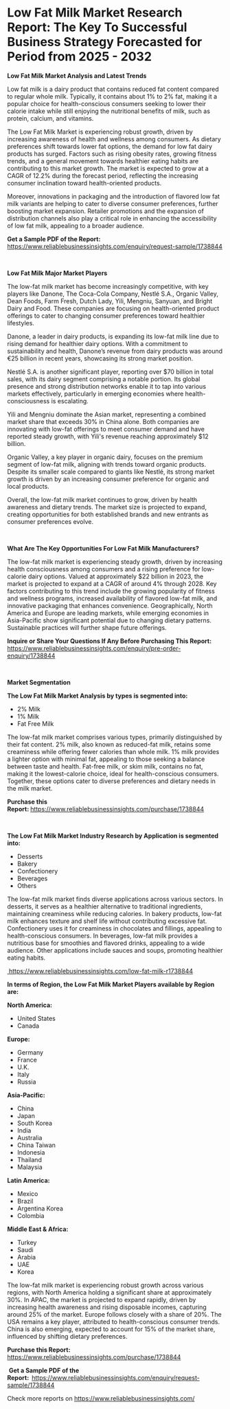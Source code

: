 <p><h1>Low Fat Milk Market Research Report: The Key To Successful Business Strategy Forecasted for Period from 2025 - 2032</h1></p><p><strong>Low Fat Milk Market Analysis and Latest Trends</strong></p>
<p><p>Low fat milk is a dairy product that contains reduced fat content compared to regular whole milk. Typically, it contains about 1% to 2% fat, making it a popular choice for health-conscious consumers seeking to lower their calorie intake while still enjoying the nutritional benefits of milk, such as protein, calcium, and vitamins.</p><p>The Low Fat Milk Market is experiencing robust growth, driven by increasing awareness of health and wellness among consumers. As dietary preferences shift towards lower fat options, the demand for low fat dairy products has surged. Factors such as rising obesity rates, growing fitness trends, and a general movement towards healthier eating habits are contributing to this market growth. The market is expected to grow at a CAGR of 12.2% during the forecast period, reflecting the increasing consumer inclination toward health-oriented products.</p><p>Moreover, innovations in packaging and the introduction of flavored low fat milk variants are helping to cater to diverse consumer preferences, further boosting market expansion. Retailer promotions and the expansion of distribution channels also play a critical role in enhancing the accessibility of low fat milk, appealing to a broader audience.</p></p>
<p><strong>Get a Sample PDF of the Report:&nbsp;</strong> <a href="https://www.reliablebusinessinsights.com/enquiry/request-sample/1738844?utm_campaign=2239&utm_medium=2&utm_source=Github&utm_content=ia&utm_term=05032025&utm_id=low-fat-milk">https://www.reliablebusinessinsights.com/enquiry/request-sample/1738844</a></p>
<p>&nbsp;</p>
<p><strong>Low Fat Milk Major Market Players</strong></p>
<p><p>The low-fat milk market has become increasingly competitive, with key players like Danone, The Coca-Cola Company, Nestlé S.A., Organic Valley, Dean Foods, Farm Fresh, Dutch Lady, Yili, Mengniu, Sanyuan, and Bright Dairy and Food. These companies are focusing on health-oriented product offerings to cater to changing consumer preferences toward healthier lifestyles.</p><p>Danone, a leader in dairy products, is expanding its low-fat milk line due to rising demand for healthier dairy options. With a commitment to sustainability and health, Danone’s revenue from dairy products was around €25 billion in recent years, showcasing its strong market position. </p><p>Nestlé S.A. is another significant player, reporting over $70 billion in total sales, with its dairy segment comprising a notable portion. Its global presence and strong distribution networks enable it to tap into various markets effectively, particularly in emerging economies where health-consciousness is escalating.</p><p>Yili and Mengniu dominate the Asian market, representing a combined market share that exceeds 30% in China alone. Both companies are innovating with low-fat offerings to meet consumer demand and have reported steady growth, with Yili's revenue reaching approximately $12 billion.</p><p>Organic Valley, a key player in organic dairy, focuses on the premium segment of low-fat milk, aligning with trends toward organic products. Despite its smaller scale compared to giants like Nestlé, its strong market growth is driven by an increasing consumer preference for organic and local products.</p><p>Overall, the low-fat milk market continues to grow, driven by health awareness and dietary trends. The market size is projected to expand, creating opportunities for both established brands and new entrants as consumer preferences evolve.</p></p>
<p>&nbsp;</p>
<p><strong>What Are The Key Opportunities For Low Fat Milk Manufacturers?</strong></p>
<p><p>The low-fat milk market is experiencing steady growth, driven by increasing health consciousness among consumers and a rising preference for low-calorie dairy options. Valued at approximately $22 billion in 2023, the market is projected to expand at a CAGR of around 4% through 2028. Key factors contributing to this trend include the growing popularity of fitness and wellness programs, increased availability of flavored low-fat milk, and innovative packaging that enhances convenience. Geographically, North America and Europe are leading markets, while emerging economies in Asia-Pacific show significant potential due to changing dietary patterns. Sustainable practices will further shape future offerings.</p></p>
<p><strong>Inquire or Share Your Questions If Any Before Purchasing This Report:</strong> <a href="https://www.reliablebusinessinsights.com/enquiry/pre-order-enquiry/1738844?utm_campaign=2239&utm_medium=2&utm_source=Github&utm_content=ia&utm_term=05032025&utm_id=low-fat-milk">https://www.reliablebusinessinsights.com/enquiry/pre-order-enquiry/1738844</a></p>
<p>&nbsp;</p>
<p><strong>Market Segmentation</strong></p>
<p><strong>The Low Fat Milk Market Analysis by types is segmented into:</strong></p>
<p><ul><li>2% Milk</li><li>1% Milk</li><li>Fat Free Milk</li></ul></p>
<p><p>The low-fat milk market comprises various types, primarily distinguished by their fat content. 2% milk, also known as reduced-fat milk, retains some creaminess while offering fewer calories than whole milk. 1% milk provides a lighter option with minimal fat, appealing to those seeking a balance between taste and health. Fat-free milk, or skim milk, contains no fat, making it the lowest-calorie choice, ideal for health-conscious consumers. Together, these options cater to diverse preferences and dietary needs in the milk market.</p></p>
<p><strong>Purchase this Report:&nbsp;</strong><a href="https://www.reliablebusinessinsights.com/purchase/1738844?utm_campaign=2239&utm_medium=2&utm_source=Github&utm_content=ia&utm_term=05032025&utm_id=low-fat-milk">https://www.reliablebusinessinsights.com/purchase/1738844</a></p>
<p>&nbsp;</p>
<p><strong>The Low Fat Milk Market Industry Research by Application is segmented into:</strong></p>
<p><ul><li>Desserts</li><li>Bakery</li><li>Confectionery</li><li>Beverages</li><li>Others</li></ul></p>
<p><p>The low-fat milk market finds diverse applications across various sectors. In desserts, it serves as a healthier alternative to traditional ingredients, maintaining creaminess while reducing calories. In bakery products, low-fat milk enhances texture and shelf life without contributing excessive fat. Confectionery uses it for creaminess in chocolates and fillings, appealing to health-conscious consumers. In beverages, low-fat milk provides a nutritious base for smoothies and flavored drinks, appealing to a wide audience. Other applications include sauces and soups, promoting healthier eating habits.</p></p>
<p><a href="https://www.reliablebusinessinsights.com/low-fat-milk-r1738844?utm_campaign=2239&utm_medium=2&utm_source=Github&utm_content=ia&utm_term=05032025&utm_id=low-fat-milk">&nbsp;https://www.reliablebusinessinsights.com/low-fat-milk-r1738844</a></p>
<p><strong>In terms of Region, the Low Fat Milk Market Players available by Region are:</strong></p>
<p>
    <p> <strong> North America: </strong>
        <ul>
            <li>United States</li>
            <li>Canada</li>
        </ul>
        </p> 
    <p> <strong> Europe: </strong>
        <ul>
            <li>Germany</li>
            <li>France</li>
            <li>U.K.</li>
            <li>Italy</li>
            <li>Russia</li>
        </ul>
        </p> 
    <p> <strong> Asia-Pacific: </strong>
        <ul>
            <li>China</li>
            <li>Japan</li>
            <li>South Korea</li>
            <li>India</li>
            <li>Australia</li>
            <li>China Taiwan</li>
            <li>Indonesia</li>
            <li>Thailand</li>
            <li>Malaysia</li>
        </ul>
        </p> 
    <p> <strong> Latin America: </strong>
        <ul>
            <li>Mexico</li>
            <li>Brazil</li>
            <li>Argentina Korea</li>
            <li>Colombia</li>
        </ul>
        </p> 
    <p> <strong> Middle East & Africa: </strong>
        <ul>
            <li>Turkey</li>
            <li>Saudi</li>
            <li>Arabia</li>
            <li>UAE</li>
            <li>Korea</li>
        </ul>
    </p>
    </p>
<p><p>The low-fat milk market is experiencing robust growth across various regions, with North America holding a significant share at approximately 30%. In APAC, the market is projected to expand rapidly, driven by increasing health awareness and rising disposable incomes, capturing around 25% of the market. Europe follows closely with a share of 20%. The USA remains a key player, attributed to health-conscious consumer trends. China is also emerging, expected to account for 15% of the market share, influenced by shifting dietary preferences.</p></p>
<p><strong>Purchase this Report: </strong><a href="https://www.reliablebusinessinsights.com/purchase/1738844?utm_campaign=2239&utm_medium=2&utm_source=Github&utm_content=ia&utm_term=05032025&utm_id=low-fat-milk">https://www.reliablebusinessinsights.com/purchase/1738844</a></p>
<p>&nbsp;<strong>Get a Sample PDF of the Report:&nbsp;&nbsp;</strong><a href="https://www.reliablebusinessinsights.com/enquiry/request-sample/1738844?utm_campaign=2239&utm_medium=2&utm_source=Github&utm_content=ia&utm_term=05032025&utm_id=low-fat-milk">https://www.reliablebusinessinsights.com/enquiry/request-sample/1738844</a></p>
<p><strong></strong></p>
<p>Check more reports on <a href="https://www.reliablebusinessinsights.com/?utm_campaign=2239&utm_medium=2&utm_source=Github&utm_content=ia&utm_term=05032025&utm_id=low-fat-milk">https://www.reliablebusinessinsights.com/</a></p>